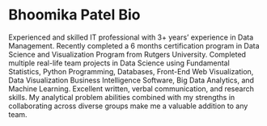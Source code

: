 # Bhoomika Patel Bio
Experienced and skilled IT professional with 3+ years’ experience in Data Management. Recently completed a 6 months certification program in Data Science and Visualization Program from Rutgers University. Completed multiple real-life team projects in Data Science using Fundamental Statistics, Python Programming, Databases, Front-End Web Visualization, Data Visualization  Business Intelligence Software, Big Data Analytics, and Machine Learning. Excellent written, verbal communication, and research skills. My analytical problem abilities combined with my strengths in collaborating across diverse groups make me a valuable addition to any team.
